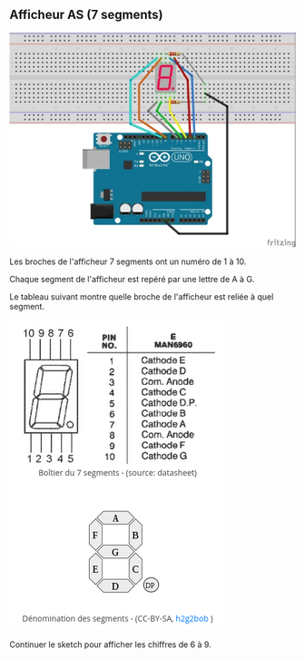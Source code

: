## Afficheur AS (7 segments)

![Pictures/tuto-9_bb.jpg](https://github.com/j-fremont/tuto-arduino/blob/master/Pictures/tuto-9_bb.jpg)

Les broches de l'afficheur 7 segments ont un numéro de 1 à 10.

Chaque segment de l'afficheur est repéré par une lettre de A à G. 

Le tableau suivant montre quelle broche de l'afficheur est reliée à quel segment.

![Pictures/5101AS.png](https://github.com/j-fremont/tuto-arduino/blob/master/Pictures/5101AS.png)

Continuer le sketch pour afficher les chiffres de 6 à 9.

